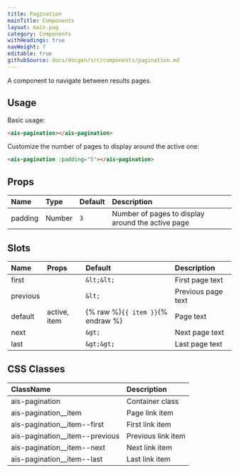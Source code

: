 ```yaml
---
title: Pagination
mainTitle: Components
layout: main.pug
category: Components
withHeadings: true
navWeight: 7
editable: true
githubSource: docs/docgen/src/components/pagination.md
---
```


A component to navigate between results pages.

## Usage

Basic usage:

```html
<ais-pagination></ais-pagination>
```

Customize the number of pages to display around the active one:

```html
<ais-pagination :padding="5"></ais-pagination>
```

## Props

| Name    | Type   | Default | Description                                       |
|:--------|:-------|:--------|:--------------------------------------------------|
| padding | Number | `3`     | Number of pages to display around the active page |

## Slots

| Name     | Props        | Default                           | Description        |
|:---------|:-------------|:----------------------------------|:-------------------|
| first    |              | `&lt;&lt;`                        | First page text    |
| previous |              | `&lt;`                            | Previous page text |
| default  | active, item | {% raw %}`{{ item }}`{% endraw %} | Page text          |
| next     |              | `&gt;`                            | Next page text     |
| last     |              | `&gt;&gt;`                        | Last page text     |

## CSS Classes

| ClassName                      | Description        |
|:-------------------------------|:-------------------|
| ais-pagination                 | Container class    |
| ais-pagination__item           | Page link item     |
| ais-pagination__item--first    | First link item    |
| ais-pagination__item--previous | Previous link item |
| ais-pagination__item--next     | Next link item     |
| ais-pagination__item--last     | Last link item     |
